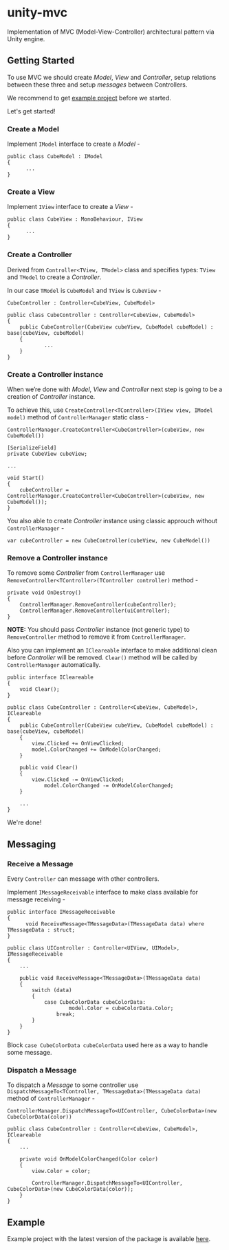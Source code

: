 # unity-mvc
Implementation of MVC (Model-View-Controller) architectural pattern via Unity engine.

Getting Started
---
To use MVC we should create _Model_, _View_ and _Controller_, setup relations between these three and setup _messages_ between Controllers.

We recommend to get [example project](https://github.com/dancher743/unity-mvc/tree/master#example) before we started.

Let's get started!

### Create a Model
Implement `IModel` interface to create a _Model_ -

```
public class CubeModel : IModel
{
	  ...
}
```

### Create a View
Implement `IView` interface to create a _View_ -

```
public class CubeView : MonoBehaviour, IView
{
	  ...
}
```

### Create a Controller
Derived from `Controller<TView, TModel>` class and specifies types: `TView` and `TModel` to create a _Controller_.

In our case `TModel` is `CubeModel` and `TView` is `CubeView` -

`CubeController : Controller<CubeView, CubeModel>`

```
public class CubeController : Controller<CubeView, CubeModel>
{
	public CubeController(CubeView cubeView, CubeModel cubeModel) : base(cubeView, cubeModel)
  	{
      		...
  	}
}
```

### Create a Controller instance
When we’re done with _Model_, _View_ and _Controller_ next step is going to be a creation of _Controller_ instance.

To achieve this, use `CreateController<TController>(IView view, IModel model)` method of `ControllerManager` static class -

`ControllerManager.CreateController<CubeController>(cubeView, new CubeModel())`

```
[SerializeField]
private CubeView cubeView;

...

void Start()
{
	cubeController = ControllerManager.CreateController<CubeController>(cubeView, new CubeModel());
}
```

You also able to create _Controller_ instance using classic approuch without `ControllerManager` -

```
var cubeController = new CubeController(cubeView, new CubeModel())
```


### Remove a Controller instance
To remove some _Controller_ from `ControllerManager` use `RemoveController<TController>(TController controller)` method -

```
private void OnDestroy()
{
	ControllerManager.RemoveController(cubeController);
	ControllerManager.RemoveController(uiController);
}
```

**NOTE:** You should pass _Controller_ instance (not generic type) to `RemoveController` method to remove it from `ControllerManager`.

Also you can implement an `ICleareable` interface to make additional clean before _Controller_ will be removed. `Clear()` method will be called by `ControllerManager` automatically.

```
public interface ICleareable
{
	void Clear();
}
```
```
public class CubeController : Controller<CubeView, CubeModel>, ICleareable
{
	public CubeController(CubeView cubeView, CubeModel cubeModel) : base(cubeView, cubeModel)
	{
		view.Clicked += OnViewClicked;
		model.ColorChanged += OnModelColorChanged;
	}

	public void Clear()
	{
		view.Clicked -= OnViewClicked;
    		model.ColorChanged -= OnModelColorChanged;
  	}

  	...
}
```

We're done!

Messaging
---
### Receive a Message
Every `Controller` can message with other controllers.

Implement `IMessageReceivable` interface to make class available for message receiving -

```
public interface IMessageReceivable
{
	  void ReceiveMessage<TMessageData>(TMessageData data) where TMessageData : struct;
}
```
```
public class UIController : Controller<UIView, UIModel>, IMessageReceivable
{
  	...

  	public void ReceiveMessage<TMessageData>(TMessageData data)
  	{
		switch (data)
		{
  			case CubeColorData cubeColorData:
    		  		model.Color = cubeColorData.Color;
				break;
		}
  	}
}
```

Block `case CubeColorData cubeColorData` used here as a way to handle some message.

### Dispatch a Message
To dispatch a _Message_ to some controller use `DispatchMessageTo<TController, TMessageData>(TMessageData data)` method of `ControllerManager` -

`ControllerManager.DispatchMessageTo<UIController, CubeColorData>(new CubeColorData(color))`

```
public class CubeController : Controller<CubeView, CubeModel>, ICleareable
{
  	...

	private void OnModelColorChanged(Color color)
	{
		view.Color = color;

		ControllerManager.DispatchMessageTo<UIController, CubeColorData>(new CubeColorData(color));
	}
}
```

Example
---
Example project with the latest version of the package is available [here](https://github.com/dancher743/unity-mvc/releases/tag/example-project).
